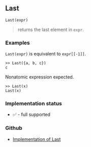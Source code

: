 ## Last

```
Last(expr)
```

> returns the last element in `expr`.

### Examples

`Last(expr)` is equivalent to `expr[[-1]]`.

```
>> Last({a, b, c})
c
```

Nonatomic expression expected.

```
>> Last(x)
Last(x)
```






### Implementation status

* &#x2705; - full supported

### Github

* [Implementation of Last](https://github.com/axkr/symja_android_library/blob/master/symja_android_library/matheclipse-core/src/main/java/org/matheclipse/core/builtin/ListFunctions.java#L3911) 
